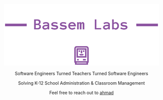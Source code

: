 <p align="center">
  <img width="500" src="logo.png" alt="Bassem Labs Logo">
  <p align="center">Software Engineers Turned Teachers Turned Software Engineers</p>
  <p align="center">Solving K-12 School Administration & Classroom Management</p>
  <p align="center">Feel free to reach out to <a href="mailto:bassemlabs@pm.me">ahmad</a></p>

</p>
